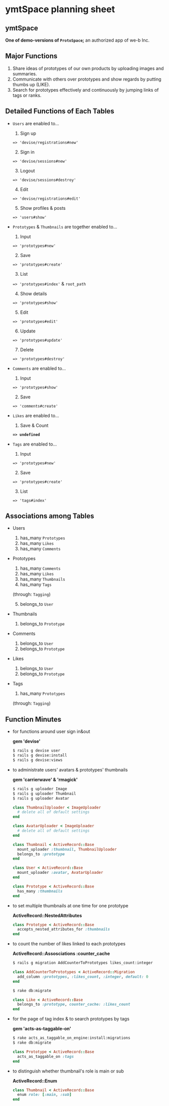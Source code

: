 # ymtSpace planning sheet

## ymtSpace

**One of demo-versions of `ProtoSpace`;** an authorized app of we-b Inc.

## Major Functions

1. Share ideas of prototypes of our own products by uploading images and summaries.
2. Communicate with others over prototypes and show regards by putting thumbs up (LIKE).
3. Search for prototypes effectively and continuously by jumping links of tags or ranks.

## Detailed Functions of Each Tables

- `Users` are enabled to...
  1. Sign up

    `=> 'devise/registrations#new'`

  2. Sign in

    `=> 'devise/sessions#new'`

  3. Logout

    `=> 'devise/sessions#destroy'`

  4. Edit

    `=> 'devise/registrations#edit'`

  5. Show profiles & posts

    `=> 'users#show'`

- `Prototypes` & `Thumbnails` are together enabled to...
  1. Input

    `=> 'prototypes#new'`

  2. Save

    `=> 'prototypes#create'`

  3. List

    `=> 'prototypes#index'` & `root_path`

  4. Show details

    `=> 'prototypes#show'`

  5. Edit

    `=> 'prototypes#edit'`

  6. Update

    `=> 'prototypes#update'`

  7. Delete

    `=> 'prototypes#destroy'`

- `Comments` are enabled to...

  1. Input

    `=> 'prototypes#show'`

  2. Save

    `=> 'comments#create'`



- `Likes` are enabled to...

  1. Save & Count

    **`=> undefined`**

- `Tags` are enabled to...

  1. Input

    `=> 'prototypes#new'`

  2. Save

    `=> 'prototypes#create'`

  3. List

    `=> 'tags#index'`

## Associations among Tables

- Users
  1. has_many   `Prototypes`
  2. has_many   `Likes`
  3. has_many   `Comments`

- Prototypes
  1. has_many   `Comments`
  2. has_many   `Likes`
  3. has_many   `Thumbnails`
  4. has_many   `Tags`

    (through: `Tagging`)

  5. belongs_to `User`

- Thumbnails
  1. belongs_to `Prototype`

- Comments
  1. belongs_to `User`
  2. belongs_to `Prototype`

- Likes
  1. belongs_to `User`
  2. belongs_to `Prototype`

- Tags
  1. has_many   `Prototypes`

    (through: `Tagging`)

## Function Minutes

- for functions around user sign in&out

  **gem 'devise'**

  ```bash
  $ rails g devise user
  $ rails g devise:install
  $ rails g devise:views
  ```

- to administrate users' avatars & prototypes' thumbnails

  **gem 'carrierwave' & 'rmagick'**

  ```bash
  $ rails g uploader Image
  $ rails g uploader Thumbnail
  $ rails g uploader Avatar
  ```

  ```ruby
  class ThumbnailUploader < ImageUploader
    # delete all of default settings
  end
  ```

  ```ruby
  class AvatarUploader < ImageUploader
    # delete all of default settings
  end
  ```

  ```ruby
  class Thumbnail < ActiveRecord::Base
    mount_uploader :thumbnail, ThumbnailUploader
    belongs_to :prototype
  end
  ```

  ```ruby
  class User < ActiveRecord::Base
    mount_uploader :avatar, AvatarUploader
  end
  ```

  ```ruby
  class Prototype < ActiveRecord::Base
    has_many :thumbnails
  end
  ```

- to set multiple thumbnails at one time for one prototype

  **ActiveRecord::NestedAttributes**

  ```ruby
  class Prototype < ActiveRecord::Base
    accepts_nested_attributes_for :thumbnails
  end
  ```

- to count the number of likes linked to each prototypes

  **ActiveRecord::Assosciations :counter_cache**

  ```bash
  $ rails g migration AddCounterToPrototypes likes_count:integer
  ```

  ```ruby
  class AddCounterToPrototypes < ActiveRecord::Migration
    add_column :prototypes, :likes_count, :integer, default: 0
  end
  ```

  ```bash
  $ rake db:migrate
  ```

  ```ruby
  class Like < ActiveRecord::Base
    belongs_to :prototype, counter_cache: :likes_count
  end
  ```
- for the page of tag index & to search prototypes by tags

  **gem 'acts-as-taggable-on'**

  ```bash
  $ rake acts_as_taggable_on_engine:install:migrations
  $ rake db:migrate
  ```

  ```ruby
  class Prototype < ActiveRecord::Base
    acts_as_taggable_on :tags
  end
  ```
- to distinguish whether thumbnail's role is main or sub

  **ActiveRecord::Enum**

  ```ruby
  class Thumbnail < ActiveRecord::Base
    enum role: [:main, :sub]
  end
  ```